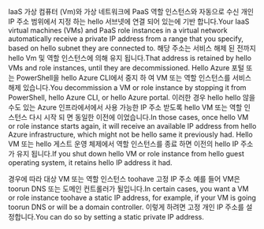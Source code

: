<span data-ttu-id="eb2ae-101">IaaS 가상 컴퓨터 (Vm)와 가상 네트워크에 PaaS 역할 인스턴스와 자동으로 수신 개인 IP 주소 범위에서 지정 하는 hello 서브넷에 연결 되어 있는에 기반 합니다.</span><span class="sxs-lookup"><span data-stu-id="eb2ae-101">Your IaaS virtual machines (VMs) and PaaS role instances in a virtual network automatically receive a private IP address from a range that you specify, based on hello subnet they are connected to.</span></span> <span data-ttu-id="eb2ae-102">해당 주소는 서비스 해제 된 전까지 hello Vm 및 역할 인스턴스에 의해 유지 됩니다.</span><span class="sxs-lookup"><span data-stu-id="eb2ae-102">That address is retained by hello VMs and role instances, until they are decommissioned.</span></span> <span data-ttu-id="eb2ae-103">Hello Azure 포털 또는 PowerShell을 hello Azure CLI에서 중지 하 여 VM 또는 역할 인스턴스를 서비스 해제 있습니다.</span><span class="sxs-lookup"><span data-stu-id="eb2ae-103">You decommission a VM or role instance by stopping it from PowerShell, hello Azure CLI, or hello Azure portal.</span></span> <span data-ttu-id="eb2ae-104">이러한 경우 hello hello 않을 수도 있는 Azure 인프라에서에서 사용 가능한 IP 주소 받도록 hello VM 또는 역할 인스턴스 다시 시작 되 면 동일한 이전에 이었습니다.</span><span class="sxs-lookup"><span data-stu-id="eb2ae-104">In those cases, once hello VM or role instance starts again, it will receive an available IP address from hello Azure infrastructure, which might not be hello same it previously had.</span></span> <span data-ttu-id="eb2ae-105">Hello VM 또는 hello 게스트 운영 체제에서 역할 인스턴스를 종료 하면 이전의 hello IP 주소가 유지 됩니다.</span><span class="sxs-lookup"><span data-stu-id="eb2ae-105">If you shut down hello VM or role instance from hello guest operating system, it retains hello IP address it had.</span></span>  

<span data-ttu-id="eb2ae-106">경우에 따라 대상 VM 또는 역할 인스턴스 toohave 고정 IP 주소 예를 들어 VM은 toorun DNS 또는 도메인 컨트롤러가 될입니다.</span><span class="sxs-lookup"><span data-stu-id="eb2ae-106">In certain cases, you want a VM or role instance toohave a static IP address, for example, if your VM is going toorun DNS or will be a domain controller.</span></span> <span data-ttu-id="eb2ae-107">이렇게 하려면 고정 개인 IP 주소를 설정합니다.</span><span class="sxs-lookup"><span data-stu-id="eb2ae-107">You can do so by setting a static private IP address.</span></span>


